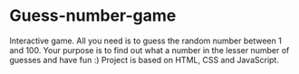 # Guess-number-game
Interactive game. All you need is to guess the random number between 1 and 100. Your purpose is to find out what a number in the lesser number of guesses and have fun :)
Project is based on HTML, CSS and JavaScript.
